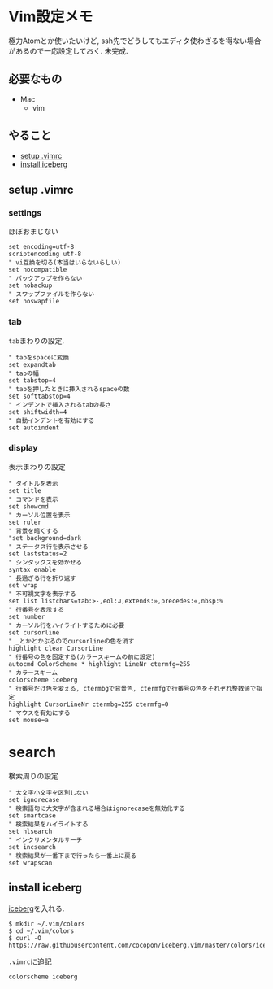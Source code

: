 # Vim設定メモ
極力Atomとか使いたいけど, ssh先でどうしてもエディタ使わざるを得ない場合があるので一応設定しておく.
未完成.

## 必要なもの
- Mac
    - vim

## やること
- [setup .vimrc](#setup-.vimrc)
- [install iceberg](#install-iceberg)

## setup .vimrc

### settings
ほぼおまじない
```
set encoding=utf-8
scriptencoding utf-8
" vi互換を切る(本当はいらないらしい)
set nocompatible
" バックアップを作らない
set nobackup
" スワップファイルを作らない
set noswapfile
```

### tab
`tab`まわりの設定.
```
" tabをspaceに変換
set expandtab
" tabの幅
set tabstop=4
" tabを押したときに挿入されるspaceの数
set softtabstop=4
" インデントで挿入されるtabの長さ
set shiftwidth=4
" 自動インデントを有効にする
set autoindent
```

### display
表示まわりの設定

```
" タイトルを表示
set title
" コマンドを表示
set showcmd
" カーソル位置を表示
set ruler
" 背景を暗くする
"set background=dark
" ステータス行を表示させる
set laststatus=2
" シンタックスを効かせる
syntax enable
" 長過ぎる行を折り返す
set wrap
" 不可視文字を表示する
set list listchars=tab:>-,eol:↲,extends:»,precedes:«,nbsp:%
" 行番号を表示する
set number
" カーソル行をハイライトするために必要
set cursorline
" _とかとかぶるのでcursorlineの色を消す
highlight clear CursorLine
" 行番号の色を固定する(カラースキームの前に設定)
autocmd ColorScheme * highlight LineNr ctermfg=255
" カラースキーム
colorscheme iceberg
" 行番号だけ色を変える, ctermbgで背景色, ctermfgで行番号の色をそれぞれ整数値で指定
highlight CursorLineNr ctermbg=255 ctermfg=0
" マウスを有効にする
set mouse=a
```

# search
検索周りの設定

```
" 大文字小文字を区別しない
set ignorecase
" 検索語句に大文字が含まれる場合はignorecaseを無効化する
set smartcase
" 検索結果をハイライトする
set hlsearch
" インクリメンタルサーチ
set incsearch
" 検索結果が一番下まで行ったら一番上に戻る
set wrapscan
```

## install iceberg
[iceberg](https://cocopon.github.io/iceberg.vim/)を入れる.

```
$ mkdir ~/.vim/colors
$ cd ~/.vim/colors
$ curl -O https://raw.githubusercontent.com/cocopon/iceberg.vim/master/colors/iceberg.vim
```

`.vimrc`に追記
```
colorscheme iceberg
```
